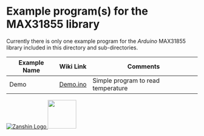 # Example program(s) for the MAX31855 library<br>

Currently there is only one example program for the *Arduino* MAX31855 library included in this directory and sub-directories.

| Example Name        | Wiki Link                                                                            | Comments |
| ------------------- | ------------------------------------------------------------------------------------ | -------- |
| Demo                | [Demo.ino](https://github.com/Zanduino/MAX31855/wiki/Demo.ino)                     | Simple program to read temperature |

[![Zanshin Logo](https://zanduino.github.io/Images/zanshinkanjitiny.gif) <img src="https://zanduino.github.io/Images/zanshintext.gif" width="75"/>](https://www.sv-zanshin.com)
